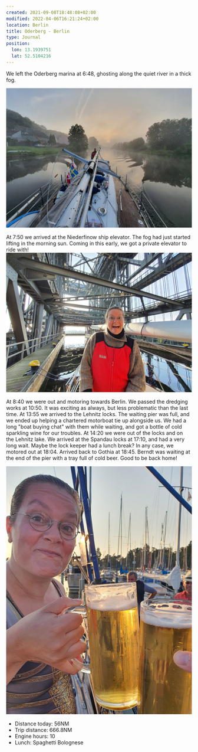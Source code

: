 ```yaml
---
created: 2021-09-08T18:48:08+02:00
modified: 2022-04-06T16:21:24+02:00
location: Berlin
title: Oderberg - Berlin
type: Journal
position:
  lon: 13.1939751
  lat: 52.5104216
---
```


We left the Oderberg marina at 6:48, ghosting along the quiet river in a thick fog.

![Image](../2022/ce5118d223b79b8fb0b222289c58df28.jpg) 

At 7:50 we arrived at the Niederfinow ship elevator. The fog had just started lifting in the morning sun. Coming in this early, we got a private elevator to ride with! 
![Image](../2022/d29ff0baecb24c329e8c7d24b702e7ab.jpg) 

At 8:40 we were out and motoring towards Berlin.
We passed the dredging works at 10:50. It was exciting as always, but less problematic than the last time.
At 13:55 we arrived to the Lehnitz locks. The waiting pier was full, and we ended up helping a chartered motorboat tie up alongside us. We had a long "boat buying chat" with them while waiting, and got a bottle of cold sparkling wine for our troubles. At 14:20 we were out of the locks and on the Lehnitz lake.
We arrived at the Spandau locks at 17:10, and had a very long wait. Maybe the lock keeper had a lunch break? In any case, we motored out at 18:04.
Arrived back to Gothia at 18:45. Berndt was waiting at the end of the pier with a tray full of cold beer. Good to be back home!

![Image](../2022/28088629b5266a71ee811f97192f13ee.jpg) 

* Distance today: 56NM
* Trip distance: 666.8NM
* Engine hours: 10
* Lunch: Spaghetti Bolognese
